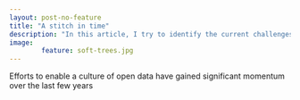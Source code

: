```yaml
---
layout: post-no-feature
title: "A stitch in time"
description: "In this article, I try to identify the current challenges as well as next steps to support and encourage the open data initiative in Nepal" 
image: 
        feature: soft-trees.jpg
---
```


Efforts to enable a culture of open data have gained significant momentum over the last few years


